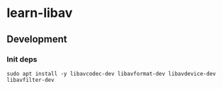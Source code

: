 # learn-libav

## Development

### Init deps

```shell
sudo apt install -y libavcodec-dev libavformat-dev libavdevice-dev libavfilter-dev
```
